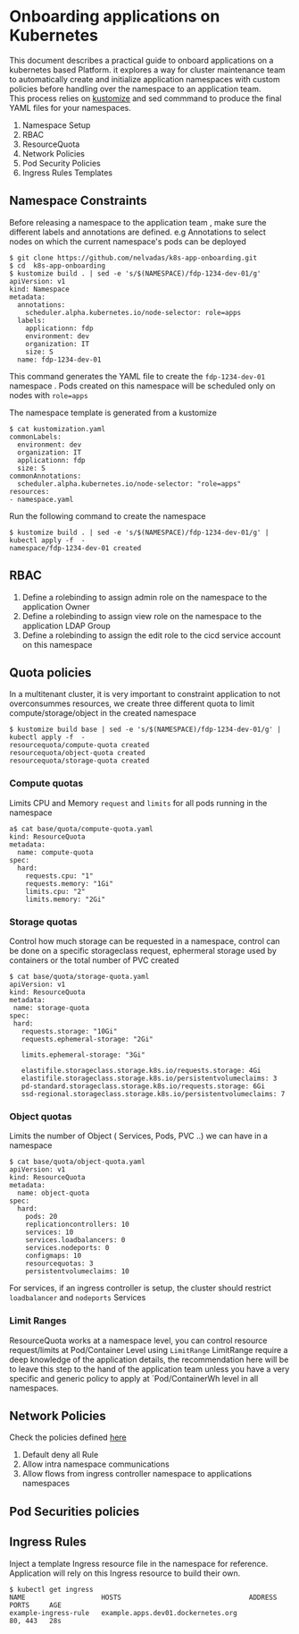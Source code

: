 # Onboarding applications on Kubernetes

This document describes a practical guide to onboard applications on a kubernetes based Platform.
it explores a way for cluster maintenance team to  automatically create and initialize  application namespaces with custom policies before handling over the namespace to an application team.  
This process relies on [kustomize](https://github.com/kubernetes-sigs/kustomize) and sed commmand to produce  the final YAML files for your namespaces.



1. Namespace Setup
2. RBAC
3. ResourceQuota
4. Network Policies
5. Pod Security Policies
6. Ingress Rules Templates


## Namespace Constraints
Before releasing a namespace to the application team , make sure the different labels and annotations are defined.
e.g Annotations to select nodes on which the current namespace's pods can be deployed

```
$ git clone https://github.com/nelvadas/k8s-app-onboarding.git
$ cd  k8s-app-onboarding
$ kustomize build . | sed -e 's/$(NAMESPACE)/fdp-1234-dev-01/g'
apiVersion: v1
kind: Namespace
metadata:
  annotations:
    scheduler.alpha.kubernetes.io/node-selector: role=apps
  labels:
    applicationn: fdp
    environment: dev
    organization: IT
    size: S
  name: fdp-1234-dev-01
```
This command generates the YAML file to create the `fdp-1234-dev-01` namespace .
Pods created on this namespace will be scheduled only on nodes with `role=apps`

The namespace template is generated from a kustomize
```
$ cat kustomization.yaml
commonLabels:
  environment: dev
  organization: IT
  applicationn: fdp
  size: S
commonAnnotations:
  scheduler.alpha.kubernetes.io/node-selector: "role=apps"
resources:
- namespace.yaml
```

Run the following command to create the namespace

```
$ kustomize build . | sed -e 's/$(NAMESPACE)/fdp-1234-dev-01/g' | kubectl apply -f  -
namespace/fdp-1234-dev-01 created
```



## RBAC
1. Define a rolebinding to assign admin role on the namespace to the application Owner
2. Define a rolebinding to assign view role on the namespace to the application LDAP Group
3. Define a rolebinding to assign the edit role to the cicd service account on this namespace


## Quota policies
In a multitenant cluster, it is very important to constraint application to not overconsummes resources,
we create three different quota to limit compute/storage/object in the created namespace

```
$ kustomize build base | sed -e 's/$(NAMESPACE)/fdp-1234-dev-01/g' | kubectl apply -f  -
resourcequota/compute-quota created
resourcequota/object-quota created
resourcequota/storage-quota created

```


### Compute quotas

Limits CPU and Memory `request` and `limits` for all pods running in the namespace
```
a$ cat base/quota/compute-quota.yaml
kind: ResourceQuota
metadata:
  name: compute-quota
spec:
  hard:
    requests.cpu: "1"
    requests.memory: "1Gi"
    limits.cpu: "2"
    limits.memory: "2Gi"
```


### Storage quotas
Control how much storage can be requested in a namespace, control can be done on a specific storageclass request, ephermeral storage used by containers
or the total number of PVC created
```
$ cat base/quota/storage-quota.yaml
apiVersion: v1
kind: ResourceQuota
metadata:
 name: storage-quota
spec:
 hard:
   requests.storage: "10Gi"
   requests.ephemeral-storage: "2Gi"

   limits.ephemeral-storage: "3Gi"

   elastifile.storageclass.storage.k8s.io/requests.storage: 4Gi
   elastifile.storageclass.storage.k8s.io/persistentvolumeclaims: 3
   pd-standard.storageclass.storage.k8s.io/requests.storage: 6Gi
   ssd-regional.storageclass.storage.k8s.io/persistentvolumeclaims: 7

```


### Object quotas
Limits the number of Object ( Services, Pods, PVC ..) we can have  in a namespace

```
$ cat base/quota/object-quota.yaml
apiVersion: v1
kind: ResourceQuota
metadata:
  name: object-quota
spec:
  hard:
    pods: 20
    replicationcontrollers: 10
    services: 10
    services.loadbalancers: 0
    services.nodeports: 0
    configmaps: 10
    resourcequotas: 3
    persistentvolumeclaims: 10

```
For services, if an ingress controller is setup, the cluster should restrict `loadbalancer` and `nodeports` Services

### Limit Ranges
ResourceQuota works at a namespace level, you can control resource request/limits at Pod/Container Level using `LimitRange`
LimitRange require a deep knowledge of the application details, the recommendation here will be to leave this step to the hand of the application team
unless you have a very specific and generic policy to apply at `Pod/ContainerWh level in all namespaces.

## Network Policies

Check the policies defined [here](https://medium.com/@nicolakabar/7-practical-steps-to-onboard-your-teams-into-docker-enterprise-3-0-5d77548de9c0)

1. Default deny all Rule  
2. Allow intra namespace communications  
3. Allow flows from ingress controller namespace to applications namespaces

## Pod Securities policies  


## Ingress Rules
Inject a template Ingress resource file in the namespace for reference.
Application will rely on this Ingress resource to build their own.

```
$ kubectl get ingress
NAME                   HOSTS                                ADDRESS   PORTS     AGE
example-ingress-rule   example.apps.dev01.dockernetes.org             80, 443   28s
```
